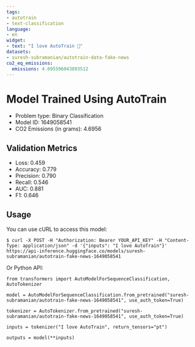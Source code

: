 ```yaml
---
tags:
- autotrain
- text-classification
language:
- en
widget:
- text: "I love AutoTrain 🤗"
datasets:
- suresh-subramanian/autotrain-data-fake-news
co2_eq_emissions:
  emissions: 4.695596043893512
---
```


# Model Trained Using AutoTrain

- Problem type: Binary Classification
- Model ID: 1649058541
- CO2 Emissions (in grams): 4.6956

## Validation Metrics

- Loss: 0.459
- Accuracy: 0.779
- Precision: 0.790
- Recall: 0.546
- AUC: 0.881
- F1: 0.646

## Usage

You can use cURL to access this model:

```
$ curl -X POST -H "Authorization: Bearer YOUR_API_KEY" -H "Content-Type: application/json" -d '{"inputs": "I love AutoTrain"}' https://api-inference.huggingface.co/models/suresh-subramanian/autotrain-fake-news-1649058541
```

Or Python API:

```
from transformers import AutoModelForSequenceClassification, AutoTokenizer

model = AutoModelForSequenceClassification.from_pretrained("suresh-subramanian/autotrain-fake-news-1649058541", use_auth_token=True)

tokenizer = AutoTokenizer.from_pretrained("suresh-subramanian/autotrain-fake-news-1649058541", use_auth_token=True)

inputs = tokenizer("I love AutoTrain", return_tensors="pt")

outputs = model(**inputs)
```